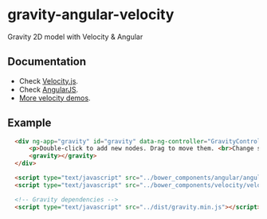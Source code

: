 # gravity-angular-velocity
Gravity 2D model with Velocity &amp; Angular

## Documentation

+ Check [Velocity.js](http://julian.com/research/velocity/).
+ Check [AngularJS](https://angularjs.org/).
+ [More velocity demos](http://davidwalsh.name/jack-rugiles-favorite-codepen-demos).

## Example

```html
  <div ng-app="gravity" id="gravity" data-ng-controller="GravityController as gc">
      <p>Double-click to add new nodes. Drag to move them. <br>Change skin: <a data-ng-click="gc.previousSkin()" href="">Previous</a> / <a data-ng-click="gc.nextSkin()" href="">Next</a>.</p>
      <gravity></gravity>
  </div>

  <script type="text/javascript" src="../bower_components/angular/angular.min.js"></script>
  <script type="text/javascript" src="../bower_components/velocity/velocity.min.js"></script>

  <!-- Gravity dependencies -->
  <script type="text/javascript" src="../dist/gravity.min.js"></script>
```
